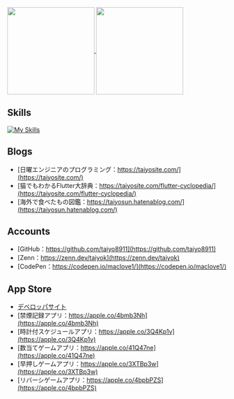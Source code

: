<!--
**taiyo8911/taiyo8911** is a ✨ _special_ ✨ repository because its `README.md` (this file) appears on your GitHub profile.

Here are some ideas to get you started:

- 🔭 I’m currently working on ...
- 🌱 I’m currently learning ...
- 👯 I’m looking to collaborate on ...
- 🤔 I’m looking for help with ...
- 💬 Ask me about ...
- 📫 How to reach me: ...
- 😄 Pronouns: ...
- ⚡ Fun fact: ...
-->

<a href="https://github.com/anuraghazra/github-readme-stats">
  <img height=200 align="center" src="https://github-readme-stats.vercel.app/api?username=taiyo8911&theme=vue-dark&show" />
</a>
<a href="https://github.com/anuraghazra/convoychat">
  <img height=200 align="center" src="https://github-readme-stats.vercel.app/api/top-langs?username=taiyo8911&theme=vue-dark&show&layout=compact&langs_count=8&card_width=320" />
</a>

## Skills
[![My Skills](https://skillicons.dev/icons?i=html,css,bootstrap,js,jquery,php,wordpress,react,dart,flutter,java,py,swift,vscode)](https://skillicons.dev)

## Blogs
* [日曜エンジニアのプログラミング：https://taiyosite.com/](https://taiyosite.com/)
* [猫でもわかるFlutter大辞典：https://taiyosite.com/flutter-cyclopedia/](https://taiyosite.com/flutter-cyclopedia/)
* [海外で食べたもの図鑑：https://taiyosun.hatenablog.com/](https://taiyosun.hatenablog.com/)

## Accounts
* [GitHub：https://github.com/taiyo8911](https://github.com/taiyo8911)
* [Zenn：https://zenn.dev/taiyok](https://zenn.dev/taiyok)
* [CodePen：https://codepen.io/maclove1/](https://codepen.io/maclove1/)

## App Store
* [デベロッパサイト](https://apple.co/4m14kNx)
* [禁煙記録アプリ：https://apple.co/4bmb3Nh](https://apple.co/4bmb3Nh)
* [時計付スケジュールアプリ：https://apple.co/3Q4Kp1v](https://apple.co/3Q4Kp1v)
* [数当てゲームアプリ：https://apple.co/41Q47ne](https://apple.co/41Q47ne)
* [早押しゲームアプリ：https://apple.co/3XTBp3w](https://apple.co/3XTBp3w)
* [リバーシゲームアプリ：https://apple.co/4bpbPZS](https://apple.co/4bpbPZS)
